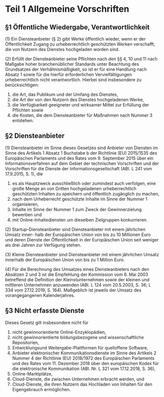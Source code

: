 # Teil 1 Allgemeine Vorschriften

## §1 Öffentliche Wiedergabe, Verantwortlichkeit

(1) Ein Diensteanbieter (§ 2) gibt Werke öffentlich wieder, wenn er der Öffentlichkeit Zugang zu urheberrechtlich geschützten Werken verschafft, die von Nutzern des Dienstes hochgeladen worden sind.

(2) Erfüllt der Diensteanbieter seine Pflichten nach den §§ 4, 10 und 11 nach Maßgabe hoher branchenüblicher Standards unter Beachtung des Grundsatzes der Verhältnismäßigkeit, so ist er für eine Handlung nach Absatz 1 sowie für die hierfür erforderlichen Vervielfältigungen urheberrechtlich nicht verantwortlich. Hierbei sind insbesondere zu berücksichtigen:

1. die Art, das Publikum und der Umfang des Dienstes,
2. die Art der von den Nutzern des Dienstes hochgeladenen Werke,
3. die Verfügbarkeit geeigneter und wirksamer Mittel zur Erfüllung der Pflichten sowie
4. die Kosten, die dem Diensteanbieter für Maßnahmen nach Nummer 3 entstehen.

## §2 Diensteanbieter

(1) Diensteanbieter im Sinne dieses Gesetzes sind Anbieter von Diensten im Sinne
des Artikels 1 Absatz 1 Buchstabe b der Richtlinie (EU) 2015/1535 des Europäischen Parlaments und des Rates vom 9. September 2015 über ein Informationsverfahren auf dem Gebiet der technischen Vorschriften und der Vorschriften für die Dienste der Informationsgesellschaft (ABl. L 241 vom 17.9.2015, S. 1), die

1. es als Hauptzweck ausschließlich oder zumindest auch verfolgen, eine große Menge an von Dritten hochgeladenen urheberrechtlich geschützten Inhalten zu speichern und öffentlich zugänglich zu machen,
2. nach dem Urheberrecht geschützte Inhalte im Sinne der Nummer 1 organisieren,
3. Inhalte im Sinne der Nummer 1 zum Zweck der Gewinnerzielung bewerben und
4. mit Online-Inhaltediensten um dieselben Zielgruppen konkurrieren.

(2) Startup-Diensteanbieter sind Diensteanbieter mit einem jährlichen Umsatz inner-
halb der Europäischen Union von bis zu 10 Millionen Euro und deren Dienste der Öffentlichkeit in der Europäischen Union seit weniger als drei Jahren zur Verfügung stehen.

(3) Kleine Diensteanbieter sind Diensteanbieter mit einem jährlichen Umsatz innerhalb der Europäischen Union von bis zu 1 Million Euro.

(4) Für die Berechnung des Umsatzes eines Diensteanbieters nach den Absätzen 2 und 3 ist die Empfehlung der Kommission vom 6. Mai 2003 betreffend die Definition der Kleinstunternehmen sowie der kleinen und mittleren Unternehmen anzuwenden (ABl. L 124 vom 20.5.2003, S. 36; L 334 vom 27.12.2019, S. 164). Maßgeblich ist jeweils der Umsatz des vorangegangenen Kalenderjahres.


## §3 Nicht erfasste Dienste

Dieses Gesetz gilt insbesondere nicht für

1. nicht gewinnorientierte Online-Enzyklopädien,
2. nicht gewinnorientierte bildungsbezogene und wissenschaftliche Repositorien,
3. Entwicklungsund Weitergabe-Plattformen für quelloffene Software,
4. Anbieter elektronischer Kommunikationsdienste im Sinne des Artikels 2 Nummer 4 der Richtlinie (EU) 2018/1972 des Europäischen Parlaments und des Rates vom 11. Dezember 2018 über den europäischen Kodex für die elektronische Kommunikation (ABl. Nr. L 321 vom 17.12.2018, S. 36),
5. Online-Marktplätze,
6. Cloud-Dienste, die zwischen Unternehmen erbracht werden, und
7. Cloud-Dienste, die ihren Nutzern das Hochladen von Inhalten für den Eigengebrauch ermöglichen.
